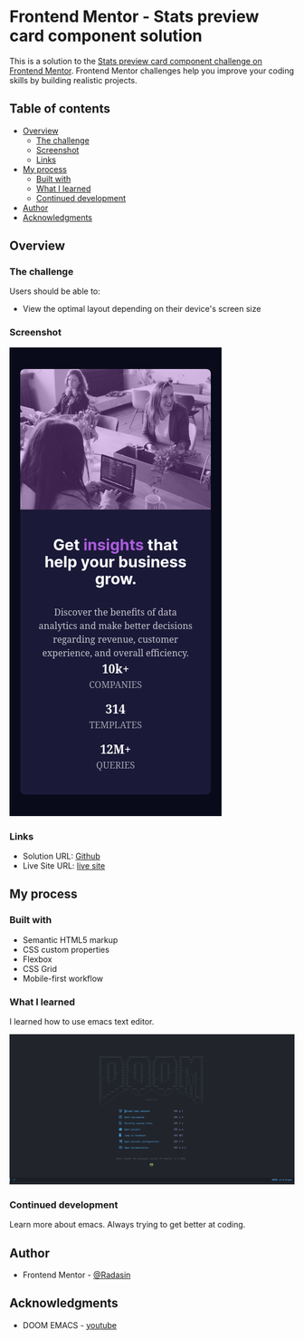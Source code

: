 # Frontend Mentor - Stats preview card component solution

This is a solution to the [Stats preview card component challenge on Frontend Mentor](https://www.frontendmentor.io/challenges/stats-preview-card-component-8JqbgoU62). Frontend Mentor challenges help you improve your coding skills by building realistic projects. 

## Table of contents

- [Overview](#overview)
  - [The challenge](#the-challenge)
  - [Screenshot](#screenshot)
  - [Links](#links)
- [My process](#my-process)
  - [Built with](#built-with)
  - [What I learned](#what-i-learned)
  - [Continued development](#continued-development)
- [Author](#author)
- [Acknowledgments](#acknowledgments)

## Overview

### The challenge

Users should be able to:

- View the optimal layout depending on their device's screen size

### Screenshot

![](./screenshot.png)

### Links

- Solution URL: [Github](https://github.com/RadasinR/stats-preview-card-component.git)
- Live Site URL: [live site](https://stats-preview-card-component-sand-gamma.vercel.app/)

## My process

### Built with

- Semantic HTML5 markup
- CSS custom properties
- Flexbox
- CSS Grid
- Mobile-first workflow

### What I learned

I learned how to use emacs text editor.

![DOOM EMACS](./emacs.png)

### Continued development

Learn more about emacs. Always trying to get better at coding.

## Author

- Frontend Mentor - [@Radasin](https://www.frontendmentor.io/profile/Radasin)

## Acknowledgments
 
- DOOM EMACS - [youtube](https://www.youtube.com/watch?v=37H7bD-G7nE) 
